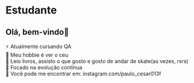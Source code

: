 <h1>Estudante</h1>
<h2>Olá, bem-vindo👋</h2>

<div>⚡ Atualmente cursando QA </div>
<div>🔭 Meu hobbie é ver o ceu</div>
<div>💬 Leio livros, assisto o que gosto e gosto de andar de skate(as vezes, rsrs)</div>
<div>🎯 Focado na evolução contínua</div>
<div>👀 Você pode me encontrar em: instagram.com/paulo_cesar013f</div>
